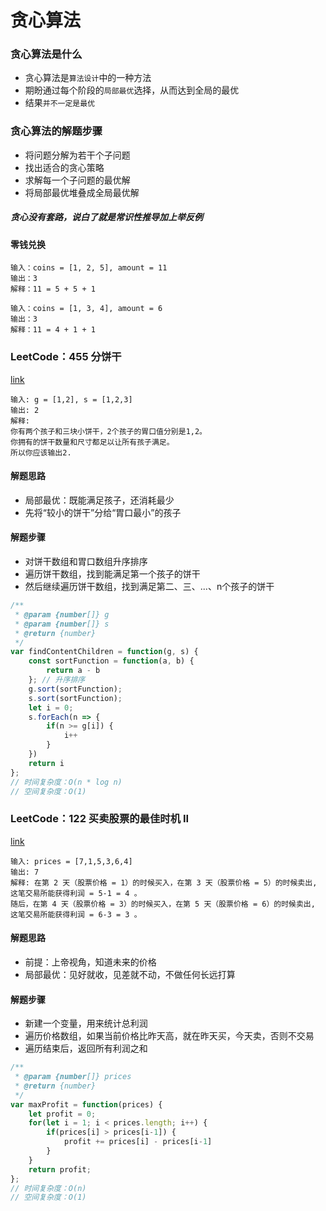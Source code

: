 # 贪心算法

### 贪心算法是什么
- 贪心算法是`算法设计`中的一种方法
- 期盼通过每个阶段的`局部最优`选择，从而达到全局的最优
- 结果`并不一定是最优`

### 贪心算法的解题步骤
- 将问题分解为若干个子问题
- 找出适合的贪心策略
- 求解每一个子问题的最优解
- 将局部最优堆叠成全局最优解

##### 贪心没有套路，说白了就是常识性推导加上举反例

#### 零钱兑换
```
输入：coins = [1, 2, 5], amount = 11
输出：3
解释：11 = 5 + 5 + 1

输入：coins = [1, 3, 4], amount = 6
输出：3
解释：11 = 4 + 1 + 1
```

### LeetCode：455 分饼干
[link](https://leetcode-cn.com/problems/assign-cookies/)

```
输入: g = [1,2], s = [1,2,3]
输出: 2
解释: 
你有两个孩子和三块小饼干，2个孩子的胃口值分别是1,2。
你拥有的饼干数量和尺寸都足以让所有孩子满足。
所以你应该输出2.
```

#### 解题思路
- 局部最优：既能满足孩子，还消耗最少
- 先将“较小的饼干”分给“胃口最小”的孩子

#### 解题步骤
- 对饼干数组和胃口数组升序排序
- 遍历饼干数组，找到能满足第一个孩子的饼干
- 然后继续遍历饼干数组，找到满足第二、三、...、n个孩子的饼干

```javascript
/**
 * @param {number[]} g
 * @param {number[]} s
 * @return {number}
 */
var findContentChildren = function(g, s) {
    const sortFunction = function(a, b) {
        return a - b
    }; // 升序排序
    g.sort(sortFunction);
    s.sort(sortFunction);
    let i = 0;
    s.forEach(n => {
        if(n >= g[i]) {
            i++
        }
    })
    return i
};
// 时间复杂度：O(n * log n)
// 空间复杂度：O(1)
```

### LeetCode：122 买卖股票的最佳时机 II
[link](https://leetcode-cn.com/problems/best-time-to-buy-and-sell-stock-ii/)

```
输入: prices = [7,1,5,3,6,4]
输出: 7
解释: 在第 2 天（股票价格 = 1）的时候买入，在第 3 天（股票价格 = 5）的时候卖出, 这笔交易所能获得利润 = 5-1 = 4 。
随后，在第 4 天（股票价格 = 3）的时候买入，在第 5 天（股票价格 = 6）的时候卖出, 这笔交易所能获得利润 = 6-3 = 3 。
```

#### 解题思路
- 前提：上帝视角，知道未来的价格
- 局部最优：见好就收，见差就不动，不做任何长远打算

#### 解题步骤
- 新建一个变量，用来统计总利润
- 遍历价格数组，如果当前价格比昨天高，就在昨天买，今天卖，否则不交易
- 遍历结束后，返回所有利润之和

```javascript
/**
 * @param {number[]} prices
 * @return {number}
 */
var maxProfit = function(prices) {
    let profit = 0;
    for(let i = 1; i < prices.length; i++) {
        if(prices[i] > prices[i-1]) {
            profit += prices[i] - prices[i-1]
        }
    }
    return profit;
};
// 时间复杂度：O(n)
// 空间复杂度：O(1)
```